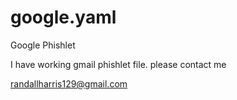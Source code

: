 # google.yaml
Google Phishlet


I have working gmail phishlet file. please contact me

randallharris129@gmail.com
